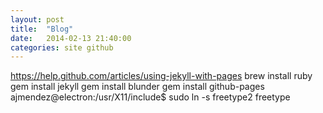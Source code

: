 ```yaml
---
layout: post
title:  "Blog"
date:   2014-02-13 21:40:00
categories: site github
---
```


https://help.github.com/articles/using-jekyll-with-pages
brew install ruby
gem install jekyll
gem install blunder
gem install github-pages
ajmendez@electron:/usr/X11/include$ sudo ln -s freetype2 freetype
